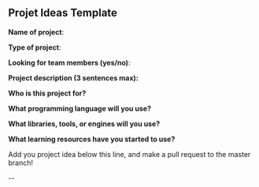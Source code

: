 ## Projet Ideas Template

**Name of project**:

**Type of project**:

**Looking for team members (yes/no)**:

**Project description (3 sentences max):**

**Who is this project for?**

**What programming language will you use?**

**What libraries, tools, or engines will you use?**

**What learning resources have you started to use?**

Add you project idea below this line, and make a pull request to the master branch!

--
